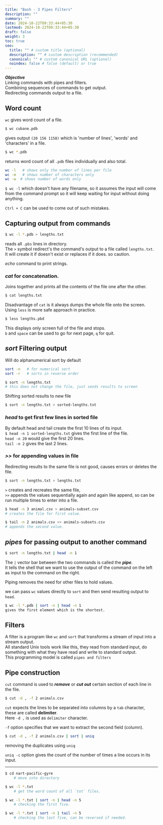 ```yaml
---
title: "Bash - 3 Pipes Filters"
description: ""
summary: ""
date: 2024-10-22T09:33:44+05:30
lastmod: 2024-10-22T09:33:44+05:30
draft: false
weight: 3
toc: true
seo:
  title: "" # custom title (optional)
  description: "" # custom description (recommended)
  canonical: "" # custom canonical URL (optional)
  noindex: false # false (default) or true
---
```



***Objective***    
Linking commands with pipes and filters.      
Combining sequences of commands to get output.    
Redirecting commands output to a file.

## Word count

`wc` gives word count of a file.
```bash {frame="none"}
$ wc cubane.pdb
```
gives output `(20 156 1158)` which is 'number of lines', 'words' and 'characters' in a file.      

```bash {frame="none"}
$ wc *.pdb
```
returns word count of all `.pdb` files individually and also total.

```bash {frame="none"}
wc -l   # shows only the number of lines per file
wc -m   # shows number of characters only
wc -w  # shows number of words only
```

`$ wc -l` which doesn't have any filename, so it assumes the input will come from the command prompt so it will keep waiting for input without doing anything.

`Ctrl + C` can be used to come out of such mistakes.


## Capturing output from commands

```bash {frame="none"}
$ wc -l *.pdb > lengths.txt
```
reads all `.pbs` lines in directory.      
The `>` symbol redirect's the command's output to a file called `lengths.txt`.    
It will create it if doesn't exist or replaces if it does. so caution.

*echo* command to print strings.

### *cat* for concatenation.

Joins together and prints all the contents of the file one after the other.
```bash {frame="none"}
$ cat lengths.txt
```
Disadvantage of `cat` is it always dumps the whole file onto the screen.    
Using `less` is more safe approach in practice.
```bash {frame="none"}
$ less lengths.pbd
```
This displays only screen full of the file and stops.       
`b` and `space` can be used to go for next page, `q` for quit.


## *sort* Filtering output

Will do alphanumerical sort by default
```bash {frame="none"}
sort -n   # for numerical sort
sort -r   # sorts in reverse order
```
```bash {frame="none"}
$ sort -n lengths.txt
# this does not change the file, just sends results to screen
```

Shifting sorted results to new file
```bash {frame="none"}
$ sort -n lengths.txt > sorted-lengths.txt
```


### *head* to get first few lines in sorted file

By default head and tail create the first 10 lines of its input.        
`$ head -n 1 sorted-lengths.txt`   gives the first line of the file.    
`head -n 20` would give the first 20 lines.                             
`tail -n 2` gives the last 2 lines.                   


### *>>* for appending values in file

Redirecting results to the same file is not good, causes errors or deletes the file.
```bash {frame="none"}
$ sort -n lengths.txt > lengths.txt
```
`>`  creates and recreates the same file,     
`>>` appends the values sequentially again and again like append, so can be run multiple times to enter into a file.

```bash {frame="none"}
$ head -n 3 animal.csv > animals-subset.csv
# creates the file for first value.

$ tail -n 2 animals.csv >> animals-subsets.csv
# appends the second value.
```


## *pipes* for passing output to another command

```bash {frame="none"}
$ sort -n lengths.txt | head -n 1
```
The `|` vector bar between the two commands is called the ***pipe***.     
It tells the shell that we want to use the output of the command on the left as input to the command on the right.

Piping removes the need for other files to hold values.

we can pass `wc` values directly to `sort` and then send resulting output to `head`.

```bash {frame="none"}
$ wc -l *.pdb | sort -n | head -n 1
gives the first element which is the shortest.
```


## Filters

A filter is a program like `wc` and `sort` that transforms a stream of input into a stream output.      
All standard Unix tools work like this, they read from standard input, do something with what they have read and write to standard output.      
This programming model is called `pipes and filters`


## Pipe construction

`cut` command is used to ***remove*** or ***cut out*** certain section of each line in the file.
```bash {frame="none"}
$ cut -d , -f 2 animals.csv
```

`cut` expects the lines to be separated into columns by a `tab` character,   
these are called **delimiter**.       
Here `-d ,` is used as `delimiter` character.

`-f` option specifies that we want to extract the second field (column).

```bash {frame="none"}
$ cut -d , -f 2 animals.csv | sort | uniq
```
removing the duplicates using `uniq`

`uniq -c` option gives the count of the number of times a line occurs in its input.

__________

```bash {frame="none"}
$ cd nart-pacific-gyre
    # move into directory

$ wc -l *.txt
    # get the word count of all `txt` files.

$ wc -l *.txt | sort -n | head -n 5
    # checking the first five.

$ wc -l *.txt | sort -n | tail -n 5
    # checking the last five, can be reversed if needed.
```
